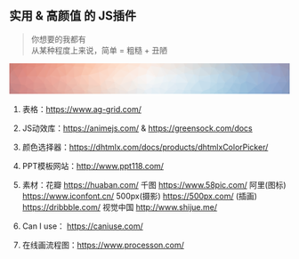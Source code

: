 ## 实用 & 高颜值 的 JS插件

> 你想要的我都有    
> 从某种程度上来说，简单 = 粗糙 + 丑陋

<img src="colors.png">

1. 表格：https://www.ag-grid.com/

2. JS动效库：https://animejs.com/  &  https://greensock.com/docs

3. 颜色选择器：https://dhtmlx.com/docs/products/dhtmlxColorPicker/

4. PPT模板网站：http://www.ppt118.com/

5. 素材：花瓣 https://huaban.com/ 千图 https://www.58pic.com/ 阿里(图标) https://www.iconfont.cn/ 
   500px(摄影) https://500px.com/ (插画) https://dribbble.com/ 视觉中国 http://www.shijue.me/

6. Can I use： https://caniuse.com/

7. 在线画流程图：https://www.processon.com/
